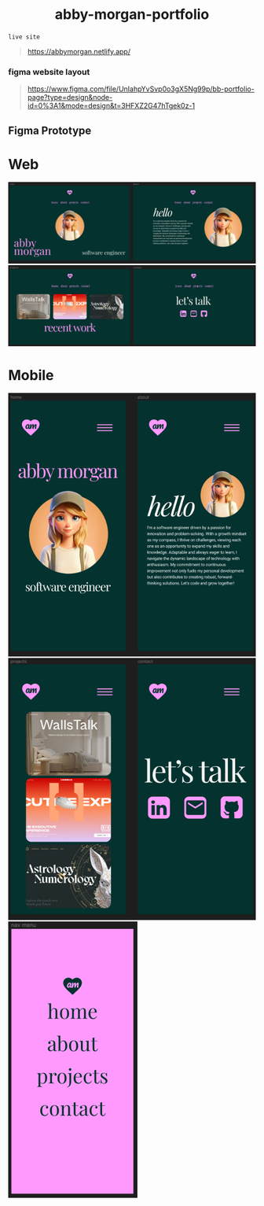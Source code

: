 <h1 align='center'>
abby-morgan-portfolio
</h1>

`live site`

> https://abbymorgan.netlify.app/

### figma website layout

> https://www.figma.com/file/UnIahpYvSvp0o3gX5Ng99p/bb-portfolio-page?type=design&node-id=0%3A1&mode=design&t=3HFXZ2G47hTgek0z-1

## Figma Prototype

# Web

![Alt text](assets/figma1.png)
![Alt text](assets/figma2.png)

# Mobile

![Alt text](assets/mobile1.png)
![Alt text](assets/mobile2.png)
![Alt text](assets/mobilenav.png)

